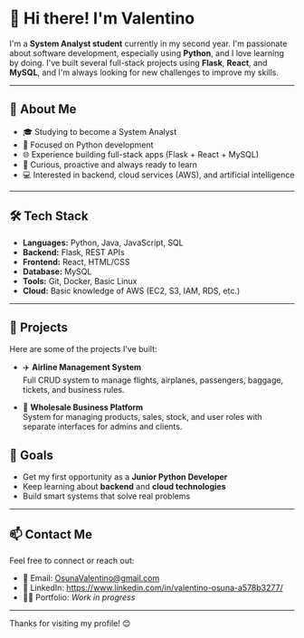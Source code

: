 # 👋 Hi there! I'm Valentino

I'm a **System Analyst student** currently in my second year. I'm passionate about software development, especially using **Python**, and I love learning by doing. I've built several full-stack projects using **Flask**, **React**, and **MySQL**, and I'm always looking for new challenges to improve my skills.

---

## 🚀 About Me

- 🎓 Studying to become a System Analyst  
- 🐍 Focused on Python development  
- 🌐 Experience building full-stack apps (Flask + React + MySQL)  
- 🧠 Curious, proactive and always ready to learn  
- 💻 Interested in backend, cloud services (AWS), and artificial intelligence

---

## 🛠️ Tech Stack

- **Languages:** Python, Java, JavaScript, SQL  
- **Backend:** Flask, REST APIs  
- **Frontend:** React, HTML/CSS  
- **Database:** MySQL  
- **Tools:** Git, Docker, Basic Linux  
- **Cloud:** Basic knowledge of AWS (EC2, S3, IAM, RDS, etc.)

---

## 💼 Projects

Here are some of the projects I've built:

- ✈️ **Airline Management System**  
  Full CRUD system to manage flights, airplanes, passengers, baggage, tickets, and business rules.

- 🛒 **Wholesale Business Platform**  
  System for managing products, sales, stock, and user roles with separate interfaces for admins and clients.


## 🌱 Goals

- Get my first opportunity as a **Junior Python Developer**  
- Keep learning about **backend** and **cloud technologies**  
- Build smart systems that solve real problems

---

## 📫 Contact Me

Feel free to connect or reach out:

- 📧 Email: OsunaValentino@gmail.com
- 💼 LinkedIn: https://www.linkedin.com/in/valentino-osuna-a578b3277/
- 🧑‍💻 Portfolio: *Work in progress*

---

Thanks for visiting my profile! 😊
